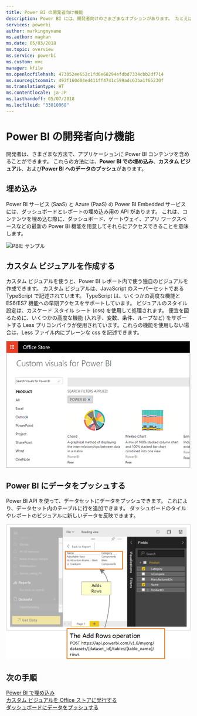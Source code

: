```yaml
---
title: Power BI の開発者向け機能
description: Power BI には、開発者向けのさまざまなオプションがあります。 たとえば、埋め込み、カスタム ビジュアル、ストリーミング データセットなどです。
services: powerbi
author: markingmyname
ms.author: maghan
ms.date: 05/03/2018
ms.topic: overview
ms.service: powerbi
ms.custom: mvc
manager: kfile
ms.openlocfilehash: 473052ee652c1fd6e68294efdbd7334cbb2df714
ms.sourcegitcommit: 493f160d04ed411ff4741c599adc63ba1f65230f
ms.translationtype: HT
ms.contentlocale: ja-JP
ms.lasthandoff: 05/07/2018
ms.locfileid: "33810968"
---
```

# <a name="what-can-developers-do-with-power-bi"></a>Power BI の開発者向け機能

開発者は、さまざまな方法で、アプリケーションに Power BI コンテンツを含めることができます。 これらの方法には、**Power BI での埋め込み**、**カスタム ビジュアル**、および**Power BI へのデータのプッシュ**があります。

## <a name="embedding"></a>埋め込み
Power BI サービス (SaaS) と Azure (PaaS) の Power BI Embedded サービスには、ダッシュボードとレポートの埋め込み用の API があります。 これは、コンテンツを埋め込む際に、ダッシュボード、ゲートウェイ、アプリ ワークスペースなどの最新の Power BI 機能を用意してそれらにアクセスできることを意味します。

![PBIE サンプル](media/what-can-you-do/what-can-you-do-01.png)

## <a name="develop-custom-visuals"></a>カスタム ビジュアルを作成する
カスタム ビジュアルを使うと、Power BI レポート内で使う独自のビジュアルを作成できます。 カスタム ビジュアルは、JavaScript のスーパーセットである TypeScript で記述されています。 TypeScript は、いくつかの高度な機能と ES6/ES7 機能への早期アクセスをサポートしています。 ビジュアルのスタイル設定は、カスケード スタイル シート (css) を使用して処理されます。 便宜を図るために、いくつかの高度な機能 (入れ子、変数、条件、ループなど) をサポートする Less プリコンパイラが使用されています。これらの機能を使用しない場合は、Less ファイル内にプレーンな css を記述できます。

![CV サンプル](media/what-can-you-do/powerbi-custom-visual-store.png)

## <a name="push-data-into-power-bi"></a>Power BI にデータをプッシュする
Power BI API を使って、データセットにデータをプッシュできます。 これにより、データセット内のテーブルに行を追加できます。 ダッシュボードのタイルやレポートのビジュアルに新しいデータを反映できます。

![サンプル データ をプッシュする](media/what-can-you-do/powerbi-push-data.png)

## <a name="next-steps"></a>次の手順
[Power BI で埋め込み](embedding.md)  
[カスタム ビジュアルを Office ストアに発行する](office-store.md)  
[ダッシュボードにデータをプッシュする](walkthrough-push-data.md)
